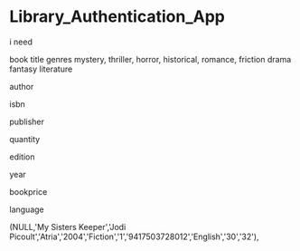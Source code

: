 # Library_Authentication_App
 
i need 

book title
genres mystery, thriller, horror, historical, romance, friction drama fantasy literature

author

isbn

publisher

quantity

edition

year

bookprice

language


(NULL,'My Sisters Keeper','Jodi Picoult','Atria','2004','Fiction','1','9417503728012','English','30','32'),
